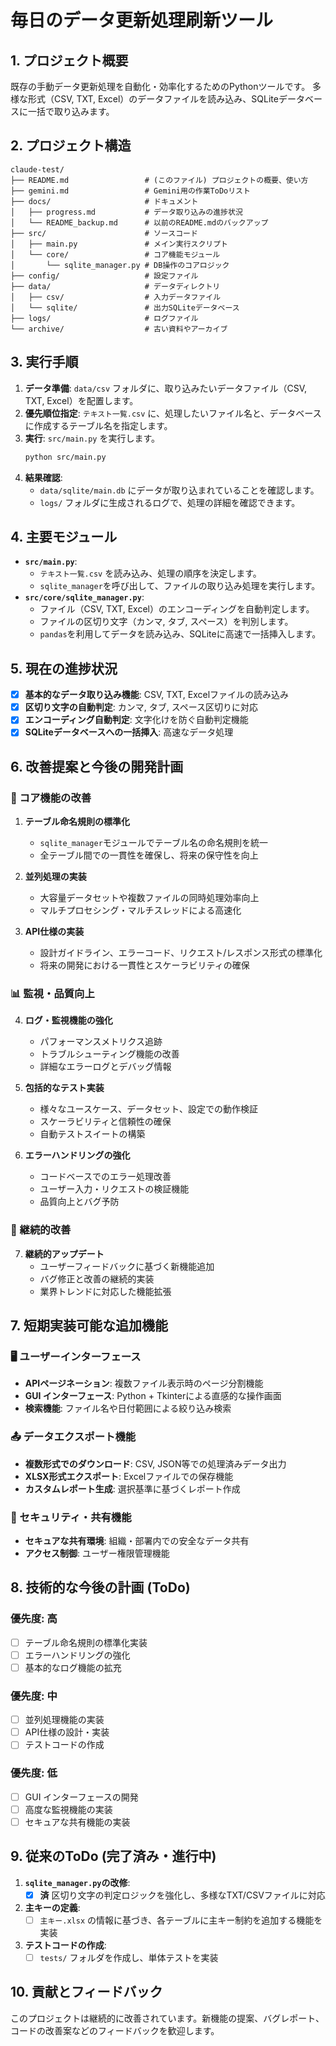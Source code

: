 # 毎日のデータ更新処理刷新ツール

## 1. プロジェクト概要
既存の手動データ更新処理を自動化・効率化するためのPythonツールです。
多様な形式（CSV, TXT, Excel）のデータファイルを読み込み、SQLiteデータベースに一括で取り込みます。

## 2. プロジェクト構造
```
claude-test/
├── README.md                 # (このファイル) プロジェクトの概要、使い方
├── gemini.md                 # Gemini用の作業ToDoリスト
├── docs/                     # ドキュメント
│   ├── progress.md           # データ取り込みの進捗状況
│   └── README_backup.md      # 以前のREADME.mdのバックアップ
├── src/                      # ソースコード
│   ├── main.py               # メイン実行スクリプト
│   └── core/                 # コア機能モジュール
│       └── sqlite_manager.py # DB操作のコアロジック
├── config/                   # 設定ファイル
├── data/                     # データディレクトリ
│   ├── csv/                  # 入力データファイル
│   └── sqlite/               # 出力SQLiteデータベース
├── logs/                     # ログファイル
└── archive/                  # 古い資料やアーカイブ
```

## 3. 実行手順
1. **データ準備**: `data/csv` フォルダに、取り込みたいデータファイル（CSV, TXT, Excel）を配置します。
2. **優先順位指定**: `テキスト一覧.csv` に、処理したいファイル名と、データベースに作成するテーブル名を指定します。
3. **実行**: `src/main.py` を実行します。
   ```bash
   python src/main.py
   ```
4. **結果確認**:
   - `data/sqlite/main.db` にデータが取り込まれていることを確認します。
   - `logs/` フォルダに生成されるログで、処理の詳細を確認できます。

## 4. 主要モジュール
- **`src/main.py`**:
  - `テキスト一覧.csv` を読み込み、処理の順序を決定します。
  - `sqlite_manager`を呼び出して、ファイルの取り込み処理を実行します。
- **`src/core/sqlite_manager.py`**:
  - ファイル（CSV, TXT, Excel）のエンコーディングを自動判定します。
  - ファイルの区切り文字（カンマ, タブ, スペース）を判別します。
  - `pandas`を利用してデータを読み込み、SQLiteに高速で一括挿入します。

## 5. 現在の進捗状況
- [x] **基本的なデータ取り込み機能**: CSV, TXT, Excelファイルの読み込み
- [x] **区切り文字の自動判定**: カンマ, タブ, スペース区切りに対応
- [x] **エンコーディング自動判定**: 文字化けを防ぐ自動判定機能
- [x] **SQLiteデータベースへの一括挿入**: 高速なデータ処理

## 6. 改善提案と今後の開発計画

### 🔧 コア機能の改善
1. **テーブル命名規則の標準化**
   - `sqlite_manager`モジュールでテーブル名の命名規則を統一
   - 全テーブル間での一貫性を確保し、将来の保守性を向上

2. **並列処理の実装**
   - 大容量データセットや複数ファイルの同時処理効率向上
   - マルチプロセシング・マルチスレッドによる高速化

3. **API仕様の実装**
   - 設計ガイドライン、エラーコード、リクエスト/レスポンス形式の標準化
   - 将来の開発における一貫性とスケーラビリティの確保

### 📊 監視・品質向上
4. **ログ・監視機能の強化**
   - パフォーマンスメトリクス追跡
   - トラブルシューティング機能の改善
   - 詳細なエラーログとデバッグ情報

5. **包括的なテスト実装**
   - 様々なユースケース、データセット、設定での動作検証
   - スケーラビリティと信頼性の確保
   - 自動テストスイートの構築

6. **エラーハンドリングの強化**
   - コードベースでのエラー処理改善
   - ユーザー入力・リクエストの検証機能
   - 品質向上とバグ予防

### 🔄 継続的改善
7. **継続的アップデート**
   - ユーザーフィードバックに基づく新機能追加
   - バグ修正と改善の継続的実装
   - 業界トレンドに対応した機能拡張

## 7. 短期実装可能な追加機能

### 🖥️ ユーザーインターフェース
- **APIページネーション**: 複数ファイル表示時のページ分割機能
- **GUI インターフェース**: Python + Tkinterによる直感的な操作画面
- **検索機能**: ファイル名や日付範囲による絞り込み検索

### 📤 データエクスポート機能
- **複数形式でのダウンロード**: CSV, JSON等での処理済みデータ出力
- **XLSX形式エクスポート**: Excelファイルでの保存機能
- **カスタムレポート生成**: 選択基準に基づくレポート作成

### 🔐 セキュリティ・共有機能
- **セキュアな共有環境**: 組織・部署内での安全なデータ共有
- **アクセス制御**: ユーザー権限管理機能

## 8. 技術的な今後の計画 (ToDo)

### 優先度: 高
- [ ] テーブル命名規則の標準化実装
- [ ] エラーハンドリングの強化
- [ ] 基本的なログ機能の拡充

### 優先度: 中
- [ ] 並列処理機能の実装
- [ ] API仕様の設計・実装
- [ ] テストコードの作成

### 優先度: 低
- [ ] GUI インターフェースの開発
- [ ] 高度な監視機能の実装
- [ ] セキュアな共有機能の実装

## 9. 従来のToDo (完了済み・進行中)
1. **`sqlite_manager.py`の改修**:
   - [x] **済** 区切り文字の判定ロジックを強化し、多様なTXT/CSVファイルに対応
2. **主キーの定義**:
   - [ ] `主キー.xlsx` の情報に基づき、各テーブルに主キー制約を追加する機能を実装
3. **テストコードの作成**:
   - [ ] `tests/` フォルダを作成し、単体テストを実装

## 10. 貢献とフィードバック
このプロジェクトは継続的に改善されています。新機能の提案、バグレポート、コードの改善案などのフィードバックを歓迎します。
